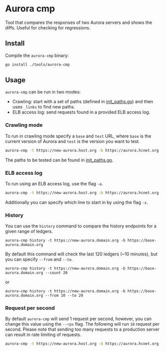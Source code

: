 # Aurora cmp

Tool that compares the responses of two Aurora servers and shows the diffs.
Useful for checking for regressions.

## Install

Compile the `aurora-cmp` binary:

```bash
go install ./tools/aurora-cmp
```

## Usage

`aurora-cmp` can be run in two modes:

- Crawling: start with a set of paths (defined in [init_paths.go](https://github.com/hcnet/go/blob/master/tools/aurora-cmp/init_paths.go)) and then uses `_links` to find new paths.
- ELB access log: send requests found in a provided ELB access log.

### Crawling mode

To run in crawling mode specify a `base` and `test` URL, where `base` is the current version of Aurora and `test` is the version you want to test.

```bash
aurora-cmp -t https://new-aurora.host.org -b https://aurora.hcnet.org
```

The paths to be tested can be found in [init_paths.go](https://github.com/hcnet/go/blob/master/tools/aurora-cmp/init_paths.go).

### ELB access log

To run using an ELB access log, use the flag `-a`.

```bash
aurora-cmp -t https://new-aurora.host.org -b https://aurora.hcnet.org -a ./elb_access.log
```

Additionally you can specify which line to start in by using the flag `-s`.

### History

You can use the `history` command to compare the history endpoints for a given range of ledgers.

```
aurora-cmp history -t https://new-aurora.domain.org -b https://base-aurora.domain.org
```

By default this command will check the last 120 ledgers (~10 minutes), but you can specify `--from` and `--to`.

```
aurora-cmp history -t https://new-aurora.domain.org -b https://base-aurora.domain.org --count 20
```

or

```
aurora-cmp history -t https://new-aurora.domain.org -b https://base-aurora.domain.org --from 10 --to 20
```


### Request per second

By default `aurora-cmp` will send 1 request per second, however, you can change this value using the `--rps` flag.  The following will run `10` request per second. Please note that sending too many requests to a production server can result in rate limiting of requests.

```bash
aurora-cmp -t https://new-aurora.host.org -b https://aurora.hcnet.org --rps 10
```

